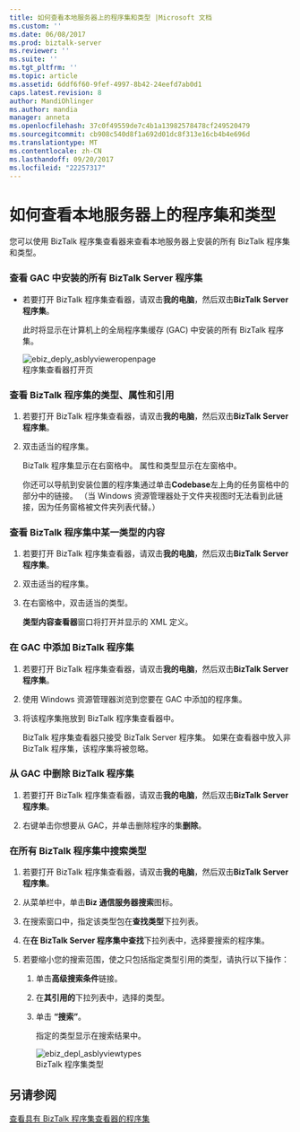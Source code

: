 ```yaml
---
title: 如何查看本地服务器上的程序集和类型 |Microsoft 文档
ms.custom: ''
ms.date: 06/08/2017
ms.prod: biztalk-server
ms.reviewer: ''
ms.suite: ''
ms.tgt_pltfrm: ''
ms.topic: article
ms.assetid: 6ddf6f60-9fef-4997-8b42-24eefd7ab0d1
caps.latest.revision: 8
author: MandiOhlinger
ms.author: mandia
manager: anneta
ms.openlocfilehash: 37c0f49559de7c4b1a13982578478cf249520479
ms.sourcegitcommit: cb908c540d8f1a692d01dc8f313e16cb4b4e696d
ms.translationtype: MT
ms.contentlocale: zh-CN
ms.lasthandoff: 09/20/2017
ms.locfileid: "22257317"
---
```

# <a name="how-to-view-assemblies-and-types-on-the-local-server"></a>如何查看本地服务器上的程序集和类型
您可以使用 BizTalk 程序集查看器来查看本地服务器上安装的所有 BizTalk 程序集和类型。  
  
### <a name="to-view-all-biztalk-server-assemblies-installed-in-the-gac"></a>查看 GAC 中安装的所有 BizTalk Server 程序集  
  
-   若要打开 BizTalk 程序集查看器，请双击**我的电脑**，然后双击**BizTalk Server 程序集**。  
  
     此时将显示在计算机上的全局程序集缓存 (GAC) 中安装的所有 BizTalk 程序集。  
  
     ![](../core/media/ebiz-deply-asblyvieweropenpage.gif "ebiz_deply_asblyvieweropenpage")  
程序集查看器打开页  
  
### <a name="to-view-types-attributes-and-references-for-a-biztalk-assembly"></a>查看 BizTalk 程序集的类型、属性和引用  
  
1.  若要打开 BizTalk 程序集查看器，请双击**我的电脑**，然后双击**BizTalk Server 程序集**。  
  
2.  双击适当的程序集。  
  
     BizTalk 程序集显示在右窗格中。 属性和类型显示在左窗格中。  
  
     你还可以导航到安装位置的程序集通过单击**Codebase**左上角的任务窗格中的部分中的链接。 （当 Windows 资源管理器处于文件夹视图时无法看到此链接，因为任务窗格被文件夹列表代替。）  
  
### <a name="to-view-the-contents-of-a-type-in-a-biztalk-assembly"></a>查看 BizTalk 程序集中某一类型的内容  
  
1.  若要打开 BizTalk 程序集查看器，请双击**我的电脑**，然后双击**BizTalk Server 程序集**。  
  
2.  双击适当的程序集。  
  
3.  在右窗格中，双击适当的类型。  
  
     **类型内容查看器**窗口将打开并显示的 XML 定义。  
  
### <a name="to-add-a-biztalk-assembly-in-the-gac"></a>在 GAC 中添加 BizTalk 程序集  
  
1.  若要打开 BizTalk 程序集查看器，请双击**我的电脑**，然后双击**BizTalk Server 程序集**。  
  
2.  使用 Windows 资源管理器浏览到您要在 GAC 中添加的程序集。  
  
3.  将该程序集拖放到 BizTalk 程序集查看器中。  
  
     BizTalk 程序集查看器只接受 BizTalk Server 程序集。 如果在查看器中放入非 BizTalk 程序集，该程序集将被忽略。  
  
### <a name="to-remove-a-biztalk-assembly-from-the-gac"></a>从 GAC 中删除 BizTalk 程序集  
  
1.  若要打开 BizTalk 程序集查看器，请双击**我的电脑**，然后双击**BizTalk Server 程序集**。  
  
2.  右键单击你想要从 GAC，并单击删除程序的集**删除**。  
  
### <a name="to-search-for-a-type-in-all-biztalk-assemblies"></a>在所有 BizTalk 程序集中搜索类型  
  
1.  若要打开 BizTalk 程序集查看器，请双击**我的电脑**，然后双击**BizTalk Server 程序集**。  
  
2.  从菜单栏中，单击**Biz 通信服务器搜索**图标。  
  
3.  在搜索窗口中，指定该类型包在**查找类型**下拉列表。  
  
4.  在**在 BizTalk Server 程序集中查找**下拉列表中，选择要搜索的程序集。  
  
5.  若要缩小您的搜索范围，使之只包括指定类型引用的类型，请执行以下操作：  
  
    1.  单击**高级搜索条件**链接。  
  
    2.  在**其引用的**下拉列表中，选择的类型。  
  
    3.  单击 **“搜索”**。  
  
         指定的类型显示在搜索结果中。  
  
         ![](../core/media/ebiz-depl-asblyviewtypes.gif "ebiz_depl_asblyviewtypes")  
BizTalk 程序集类型  
  
## <a name="see-also"></a>另请参阅  
 [查看具有 BizTalk 程序集查看器的程序集](../core/viewing-assemblies-with-the-biztalk-assembly-viewer.md)
